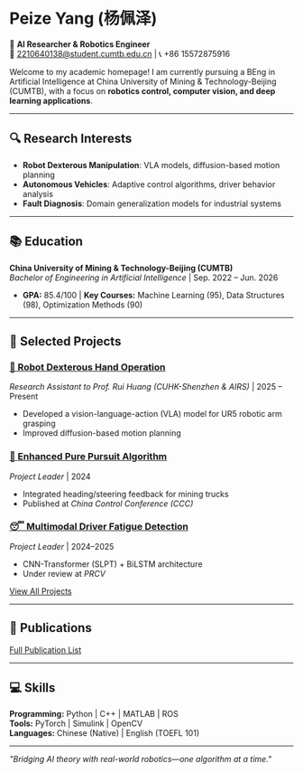 # Peize Yang (杨佩泽)

🚀 **AI Researcher & Robotics Engineer**  
📧 2210640138@student.cumtb.edu.cn | 📞 +86 15572875916  

Welcome to my academic homepage! I am currently pursuing a BEng in Artificial Intelligence at China University of Mining & Technology-Beijing (CUMTB), with a focus on **robotics control, computer vision, and deep learning applications**.  

---

## 🔍 Research Interests  
- **Robot Dexterous Manipulation**: VLA models, diffusion-based motion planning  
- **Autonomous Vehicles**: Adaptive control algorithms, driver behavior analysis  
- **Fault Diagnosis**: Domain generalization models for industrial systems  

---

## 📚 Education  
**China University of Mining & Technology-Beijing (CUMTB)**  
*Bachelor of Engineering in Artificial Intelligence* | Sep. 2022 – Jun. 2026  
- **GPA:** 85.4/100 | **Key Courses:** Machine Learning (95), Data Structures (98), Optimization Methods (90)  

---

## 🎯 Selected Projects  

### [🤖 Robot Dexterous Hand Operation](/_project/Dexterous_operation.md)  
*Research Assistant to Prof. Rui Huang (CUHK-Shenzhen & AIRS)* | 2025 – Present  
- Developed a vision-language-action (VLA) model for UR5 robotic arm grasping  
- Improved diffusion-based motion planning  

### [🚗 Enhanced Pure Pursuit Algorithm](/_project/pure-pursuit)  
*Project Leader* | 2024  
- Integrated heading/steering feedback for mining trucks  
- Published at *China Control Conference (CCC)*  

### [😴 Multimodal Driver Fatigue Detection](/_project/fatigue-detection)  
*Project Leader* | 2024–2025  
- CNN-Transformer (SLPT) + BiLSTM architecture  
- Under review at *PRCV*  

[View All Projects](/projects)  

---

## 📝 Publications  
[Full Publication List](/publications)  

---


## 💻 Skills  
**Programming:** Python | C++ | MATLAB | ROS  
**Tools:** PyTorch | Simulink | OpenCV  
**Languages:** Chinese (Native) | English (TOEFL 101)  

---

*"Bridging AI theory with real-world robotics—one algorithm at a time."*  
